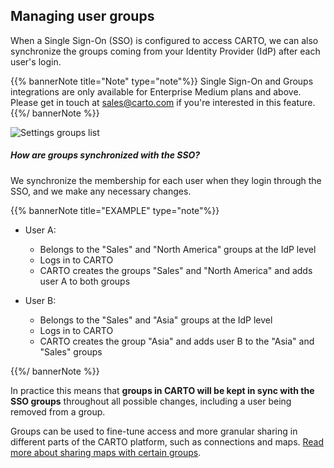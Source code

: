 ## Managing user groups

When a Single Sign-On (SSO) is configured to access CARTO, we can also synchronize the groups coming from your Identity Provider (IdP) after each user's login.

{{% bannerNote title="Note" type="note"%}}
Single Sign-On and Groups integrations are only available for Enterprise Medium plans and above. Please get in touch at sales@carto.com if you're interested in this feature.
{{%/ bannerNote %}}

![Settings groups list](/img/cloud-native-workspace/settings/settings_groups_list.png)

##### How are groups synchronized with the SSO?

We synchronize the membership for each user when they login through the SSO, and we make any necessary changes.

{{% bannerNote title="EXAMPLE" type="note"%}}
- User A:
    - Belongs to the "Sales" and "North America" groups at the IdP level
    - Logs in to CARTO
    - CARTO creates the groups "Sales" and "North America" and adds user A to both groups

- User B:
    - Belongs to the "Sales" and "Asia" groups at the IdP level
    - Logs in to CARTO
    - CARTO creates the group "Asia" and adds user B to the "Asia" and "Sales" groups

{{%/ bannerNote %}}

In practice this means that **groups in CARTO will be kept in sync with the SSO groups** throughout all possible changes, including a user being removed from a group.

Groups can be used to fine-tune access and more granular sharing in different parts of the CARTO platform, such as connections and maps. [Read more about sharing maps with certain groups](/carto-user-manual/maps/publishing-and-sharing-maps/#sharing-with-certain-groups).


